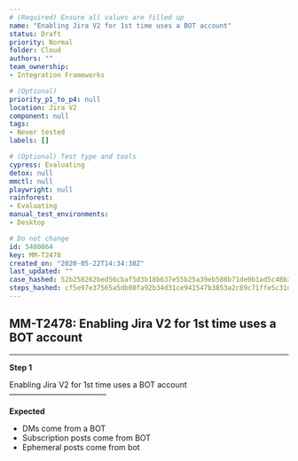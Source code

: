 ```yaml
---
# (Required) Ensure all values are filled up
name: "Enabling Jira V2 for 1st time uses a BOT account"
status: Draft
priority: Normal
folder: Cloud
authors: ""
team_ownership: 
- Integration Frameworks

# (Optional)
priority_p1_to_p4: null
location: Jira V2
component: null
tags: 
- Never tested
labels: []

# (Optional) Test type and tools
cypress: Evaluating
detox: null
mmctl: null
playwright: null
rainforest: 
- Evaluating
manual_test_environments: 
- Desktop

# Do not change
id: 5480864
key: MM-T2478
created_on: "2020-05-22T14:34:38Z"
last_updated: ""
case_hashed: 52b258262bed56cbaf5d3b18b637e55b25a39eb588b71de0b1ad5c48b3f3a77b36200d801a74eb5dd967d2d7aea6af5d
steps_hashed: cf5e97e37565a5db08fa92b34d31ce941547b3853a2c89c71ffe5c31d532ac07a9ae1c2467fb7a4acacd30b6e319bd9c
---
```


<!-- (Auto-generated) Based on frontmatter's "key" and "name" -->

## MM-T2478: Enabling Jira V2 for 1st time uses a BOT account

---

**Step 1**

Enabling Jira V2 for 1st time uses a BOT account\
–––––––––––––––––––––––––

**Expected**

- DMs come from a BOT
- Subscription posts come from BOT
- Ephemeral posts come from bot

